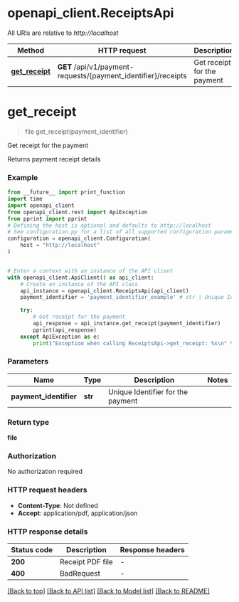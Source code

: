 # openapi_client.ReceiptsApi

All URIs are relative to *http://localhost*

Method | HTTP request | Description
------------- | ------------- | -------------
[**get_receipt**](ReceiptsApi.md#get_receipt) | **GET** /api/v1/payment-requests/{payment_identifier}/receipts | Get receipt for the payment


# **get_receipt**
> file get_receipt(payment_identifier)

Get receipt for the payment

Returns payment receipt details

### Example

```python
from __future__ import print_function
import time
import openapi_client
from openapi_client.rest import ApiException
from pprint import pprint
# Defining the host is optional and defaults to http://localhost
# See configuration.py for a list of all supported configuration parameters.
configuration = openapi_client.Configuration(
    host = "http://localhost"
)


# Enter a context with an instance of the API client
with openapi_client.ApiClient() as api_client:
    # Create an instance of the API class
    api_instance = openapi_client.ReceiptsApi(api_client)
    payment_identifier = 'payment_identifier_example' # str | Unique Identifier for the payment

    try:
        # Get receipt for the payment
        api_response = api_instance.get_receipt(payment_identifier)
        pprint(api_response)
    except ApiException as e:
        print("Exception when calling ReceiptsApi->get_receipt: %s\n" % e)
```

### Parameters

Name | Type | Description  | Notes
------------- | ------------- | ------------- | -------------
 **payment_identifier** | **str**| Unique Identifier for the payment | 

### Return type

**file**

### Authorization

No authorization required

### HTTP request headers

 - **Content-Type**: Not defined
 - **Accept**: application/pdf, application/json

### HTTP response details
| Status code | Description | Response headers |
|-------------|-------------|------------------|
**200** | Receipt PDF file |  -  |
**400** | BadRequest |  -  |

[[Back to top]](#) [[Back to API list]](../README.md#documentation-for-api-endpoints) [[Back to Model list]](../README.md#documentation-for-models) [[Back to README]](../README.md)

